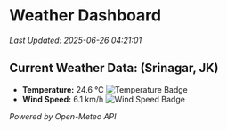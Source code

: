 
# Weather Dashboard

_Last Updated: 2025-06-26 04:21:01_

## Current Weather Data: (Srinagar, JK)
- **Temperature:** 24.6 °C ![Temperature Badge](https://img.shields.io/badge/Temperature-Medium%20Temp-green)
- **Wind Speed:** 6.1 km/h ![Wind Speed Badge](https://img.shields.io/badge/Wind%20Speed-Light%20Wind-blue)

*Powered by Open-Meteo API*
